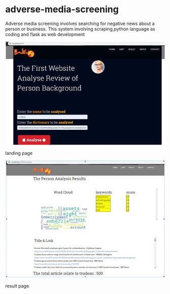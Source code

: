 # adverse-media-screening

Adverse media screening involves searching for negative news about a person or business.
This system involving  scraping,python language as coding and flask as web development

 ![alt tag](https://github.com/raiz06/adverse-media-screening/blob/master/static/images/landingpage.jpg)

landing page


 ![alt tag](https://github.com/raiz06/adverse-media-screening/blob/master/static/images/resultpage.jpg)
 
 result page

